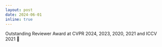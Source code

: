 ```yaml
---
layout: post
date: 2024-06-01 
inline: true
---
```


Outstanding Reviewer Award at CVPR 2024, 2023, 2020, 2021 and ICCV 2021 :1st_place_medal:
